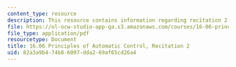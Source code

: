 ```yaml
---
content_type: resource
description: This resource contains information regarding recitation 2.
file: https://ol-ocw-studio-app-qa.s3.amazonaws.com/courses/16-06-principles-of-automatic-control-fall-2012/82a3a9b474b86097dda269af65cd26a4_MIT16_06F12_Recitation_2.pdf
file_type: application/pdf
resourcetype: Document
title: 16.06 Principles of Automatic Control, Recitation 2
uid: 82a3a9b4-74b8-6097-dda2-69af65cd26a4
---
```

